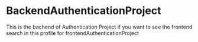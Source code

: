 # BackendAuthenticationProject
This is the bachend of Authentication Project if you want to see the frontend search  in this profile for frontendAuthenticationProject 
